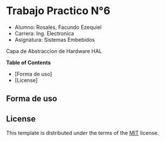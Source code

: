 # Trabajo Practico N°6

+ Alumno: Rosales, Facundo Ezequiel
+ Carrera: Ing. Electronica
+ Asignatura: Sistemas Embebidos

Capa de Abstraccion de Hardware HAL

**Table of Contents**

- [Forma de uso]
- [License]

## Forma de uso



## License

This template is distributed under the terms of the [MIT](https://spdx.org/licenses/MIT.html) license.
